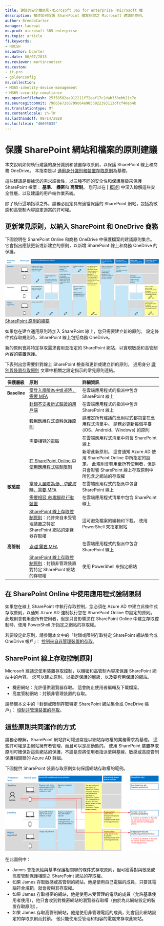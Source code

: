 ```yaml
---
title: 建議的安全檔原則-Microsoft 365 for enterprise |Microsoft 檔
description: 描述如何保護 SharePoint 檔案存取之 Microsoft 建議的原則。
author: BrendaCarter
manager: laurawi
ms.prod: microsoft-365-enterprise
ms.topic: article
f1.keywords:
- NOCSH
ms.author: bcarter
ms.date: 06/07/2018
ms.reviewer: martincoetzer
ms.custom:
- it-pro
- goldenconfig
ms.collection:
- M365-identity-device-management
- M365-security-compliance
ms.openlocfilehash: 25f58582ae912211f72aaf17c2dab338ebb21c7e
ms.sourcegitcommit: 79065e72c0799064e9055022393113dfcf40eb4b
ms.translationtype: MT
ms.contentlocale: zh-TW
ms.lasthandoff: 08/14/2020
ms.locfileid: "46695035"
---
```

# <a name="policy-recommendations-for-securing-sharepoint-sites-and-files"></a>保護 SharePoint 網站和檔案的原則建議

本文說明如何執行建議的身分識別和裝置存取原則，以保護 SharePoint 線上和商務 OneDrive。 本指南是以 [通用身分識別和裝置存取原則](identity-access-policies.md)為基礎。

這些建議是根據您的需求細微性，以三種不同的安全性和保護層級來保護 SharePoint 檔案： **基準**、 **機密**和 **高管制**。 您可以在 [ [概述](microsoft-365-policies-configurations.md)] 中深入瞭解這些安全性層，以及建議的用戶端作業系統。

除了執行這項指導之外，請務必設定具有適當保護的 SharePoint 網站，包括為敏感和高管制內容設定適當的許可權。

## <a name="updating-common-policies-to-include-sharepoint-and-onedrive-for-business"></a>更新常見原則，以納入 SharePoint 和 OneDrive 商務

下圖說明在 SharePoint Online 和商務 OneDrive 中保護檔案的建議原則集合。 它會指出應該更新或新建立的原則，以新增 SharePoint 線上和商務 OneDrive 的保護。

[![線上及 OneDrive ](../media/identity-access-ruleset-sharepoint.png) SharePoint 原則的摘要](../media/identity-access-ruleset-sharepoint.png#lightbox)

如果您在建立通用原則時加入 SharePoint 線上，您只需要建立新的原則。 設定條件式存取規則時，SharePoint 線上包括商務 OneDrive。

新的原則會將特定存取需求套用至指定的 SharePoint 網站，以實現敏感和高管制內容的裝置保護。

下表列出您需要針對線上 SharePoint 檢查和更新或建立新的原則。 通用身分 [識別與裝置存取原則](identity-access-policies.md) 文章中相關之設定指示的常見原則連結。

|保護層級|原則|詳細資訊|
|:---------------|:-------|:----------------|
|**Baseline**|[當登入風險為*中*或*高*時，需要 MFA](identity-access-policies.md#require-mfa-based-on-sign-in-risk)|在雲端應用程式的指派中包含 SharePoint 線上|
|        |[封鎖不支援新式驗證的用戶端](identity-access-policies.md#block-clients-that-dont-support-modern-authentication)|在雲端應用程式的指派中包含 SharePoint 線上|
|        |[套用應用程式資料保護原則](identity-access-policies.md#apply-app-data-protection-policies)|請確定所有建議的應用程式都包含在應用程式清單中。 請務必更新每個平臺 (iOS、Android、Windows) 的原則|
|        |[需要相容的電腦](identity-access-policies.md#require-compliant-pcs-but-not-compliant-phones-and-tablets)|在雲端應用程式清單中包含 SharePoint 線上|
|        |[在 SharePoint Online 中使用應用程式強制限制](#use-app-enforced-restrictions-in-sharepoint-online)|新增此新原則。 這會通知 Azure AD 使用 SharePoint Online 中所指定的設定。 此規則會套用至所有使用者，但是只會影響 SharePoint 線上存取原則中所包含之網站的存取權|
|**敏感度**|[當登入風險為*低*、*中*或*高*時，需要 MFA](identity-access-policies.md#require-mfa-based-on-sign-in-risk)|在雲端應用程式的指派中包含 SharePoint 線上|
|         |[需要相容 *的電腦和* 行動裝置](identity-access-policies.md#require-compliant-pcs-and-mobile-devices)|在雲端應用程式清單中包含 SharePoint 線上|
||[SharePoint 線上存取控制原則](#sharepoint-online-access-control-policies)：允許來自未受管理裝置之特定 SharePoint 網站的瀏覽器存取權|這可避免檔案的編輯和下載。 使用 PowerShell 來指定網站|
|**高管制**|[*永遠* 需要 MFA](identity-access-policies.md#require-mfa-based-on-sign-in-risk)|在雲端應用程式的指派中包含 SharePoint 線上|
||[SharePoint 線上存取控制原則](#use-app-enforced-restrictions-in-sharepoint-online)：封鎖非管理裝置對特定 SharePoint 網站的存取權|使用 PowerShell 來指定網站|

## <a name="use-app-enforced-restrictions-in-sharepoint-online"></a>在 SharePoint Online 中使用應用程式強制限制

如果您在線上 SharePoint 中執行存取控制，您必須在 Azure AD 中建立此條件式存取原則，以通知 Azure AD 強制執行您在 SharePoint Online 中設定的原則。 此規則會套用至所有使用者，但是只會影響您在 SharePoint Online 中建立存取控制時，使用 PowerShell 所指定之網站的存取權。

若要設定此原則，請參閱本文中的「封鎖或限制存取特定 SharePoint 網站集合或 OneDrive 帳戶」： [控制來自非管理裝置的存取](https://docs.microsoft.com/sharepoint/control-access-from-unmanaged-devices)。

## <a name="sharepoint-online-access-control-policies"></a>SharePoint 線上存取控制原則

Microsoft 建議您使用裝置存取控制，以機密和高管制內容來保護 SharePoint 網站中的內容。 您可以建立原則，以指定保護的層級，以及要套用保護的網站。

- 機密網站：允許僅供瀏覽器存取。 這會防止使用者編輯及下載檔案。
- 高度管制網站：封鎖非管理裝置的存取。

請參閱本文中的「封鎖或限制存取特定 SharePoint 網站集合或 OneDrive 帳戶」： [控制非管理裝置的存取](https://docs.microsoft.com/sharepoint/control-access-from-unmanaged-devices)。

## <a name="how-these-policies-work-together"></a>這些原則共同運作的方式

請務必瞭解，SharePoint 網站許可權通常是以網站存取權的業務需求為基礎。 這些許可權是由網站擁有者管理，而且可以是高動態的。 使用 SharePoint 裝置存取原則可確保對這些網站的保護，不論是否將使用者指派至與基線、敏感或高度管制保護相關聯的 Azure AD 群組。

下圖提供 SharePoint 裝置存取原則如何保護網站存取權的範例。

[![SharePoint 裝置存取原則如何保護網站 ](../media/SharePoint-rules-scenario.png)](../media/SharePoint-rules-scenario.png#lightbox)

在此圖例中：

- James 會指派給與基準保護相關聯的條件式存取原則，但可獲得對與敏感或高度管制保護相關之 SharePoint 網站的存取權。
- 如果 James 存取敏感或高管制的網站，他是使用自己電腦的成員，只要其電腦符合規範，就會授與其存取權。
- 如果 James 存取機密的網站，他是使用未受管理的電話的成員（允許基準使用者使用），他只會收到對機密網站的瀏覽器存取權（由於為此網站設定的裝置存取原則）。
- 如果 James 存取高管制網站，他是使用非管理電話的成員，則會因此網站設定的存取原則而封鎖。 他只能使用受管理和相容的電腦來存取此網站。

